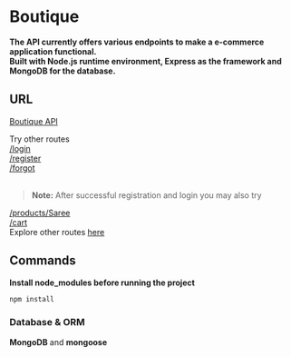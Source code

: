 # Boutique
**The API currently offers various endpoints to make a e-commerce application functional.<br>
Built with Node.js runtime environment, Express as the framework and MongoDB for the database.**

## URL

[Boutique API](https://secret-citadel-74597.herokuapp.com)

Try other routes <br>
[/login](https://secret-citadel-74597.herokuapp.com/login) <br>
[/register](https://secret-citadel-74597.herokuapp.com/register) <br>
[/forgot](https://secret-citadel-74597.herokuapp.com/forgot)<br><br>

> **Note:** After successful registration and login you may also try

[/products/Saree](https://secret-citadel-74597.herokuapp.com/products/Saree) <br>
[/cart](https://secret-citadel-74597.herokuapp.com/cart) <br>
Explore other routes [here](https://github.com/aviation0/Boutique/tree/master/routes)


## Commands

**Install node_modules before running the project**
```javascript
npm install
```

### Database & ORM
**MongoDB** and **mongoose**

